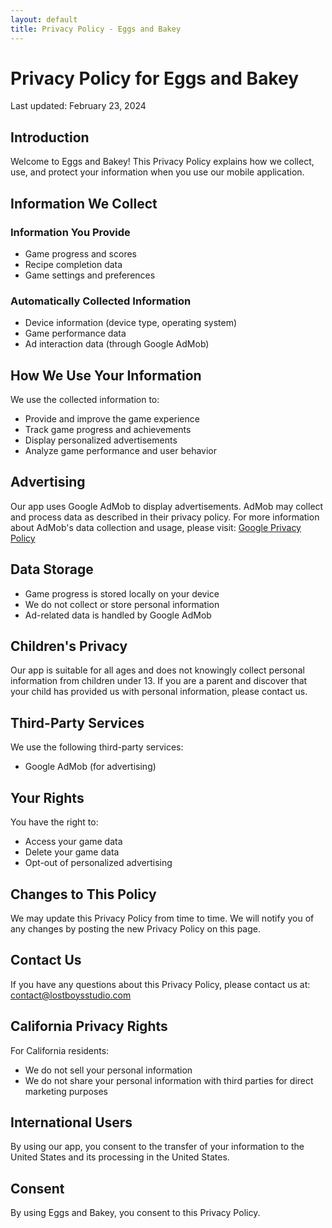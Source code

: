 ```yaml
---
layout: default
title: Privacy Policy - Eggs and Bakey
---
```


# Privacy Policy for Eggs and Bakey

Last updated: February 23, 2024

## Introduction

Welcome to Eggs and Bakey! This Privacy Policy explains how we collect, use, and protect your information when you use our mobile application.

## Information We Collect

### Information You Provide
- Game progress and scores
- Recipe completion data
- Game settings and preferences

### Automatically Collected Information
- Device information (device type, operating system)
- Game performance data
- Ad interaction data (through Google AdMob)

## How We Use Your Information

We use the collected information to:
- Provide and improve the game experience
- Track game progress and achievements
- Display personalized advertisements
- Analyze game performance and user behavior

## Advertising

Our app uses Google AdMob to display advertisements. AdMob may collect and process data as described in their privacy policy. For more information about AdMob's data collection and usage, please visit: [Google Privacy Policy](https://policies.google.com/privacy)

## Data Storage

- Game progress is stored locally on your device
- We do not collect or store personal information
- Ad-related data is handled by Google AdMob

## Children's Privacy

Our app is suitable for all ages and does not knowingly collect personal information from children under 13. If you are a parent and discover that your child has provided us with personal information, please contact us.

## Third-Party Services

We use the following third-party services:
- Google AdMob (for advertising)

## Your Rights

You have the right to:
- Access your game data
- Delete your game data
- Opt-out of personalized advertising

## Changes to This Policy

We may update this Privacy Policy from time to time. We will notify you of any changes by posting the new Privacy Policy on this page.

## Contact Us

If you have any questions about this Privacy Policy, please contact us at:
contact@lostboysstudio.com

## California Privacy Rights

For California residents:
- We do not sell your personal information
- We do not share your personal information with third parties for direct marketing purposes

## International Users

By using our app, you consent to the transfer of your information to the United States and its processing in the United States.

## Consent

By using Eggs and Bakey, you consent to this Privacy Policy. 